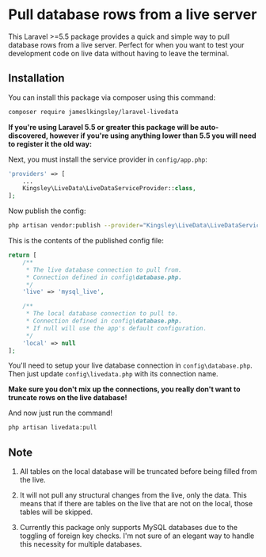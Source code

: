 # Pull database rows from a live server

This Laravel >=5.5 package provides a quick and simple way to pull database rows from a live server. Perfect for when you want to test your development code on live data without having to leave the terminal.

## Installation

You can install this package via composer using this command:

```bash
composer require jameslkingsley/laravel-livedata
```

**If you're using Laravel 5.5 or greater this package will be auto-discovered, however if you're using anything lower than 5.5 you will need to register it the old way:**

Next, you must install the service provider in `config/app.php`:

```php
'providers' => [
    ...
    Kingsley\LiveData\LiveDataServiceProvider::class,
];
```

Now publish the config:

```bash
php artisan vendor:publish --provider="Kingsley\LiveData\LiveDataServiceProvider"
```

This is the contents of the published config file:

```php
return [
    /**
     * The live database connection to pull from.
     * Connection defined in config\database.php.
     */
    'live' => 'mysql_live',

    /**
     * The local database connection to pull to.
     * Connection defined in config\database.php.
     * If null will use the app's default configuration.
     */
    'local' => null
];
```

You'll need to setup your live database connection in `config\database.php`. Then just update `config\livedata.php` with its connection name.

**Make sure you don't mix up the connections, you really don't want to truncate rows on the live database!**

And now just run the command!

```bash
php artisan livedata:pull
```

## Note
1. All tables on the local database will be truncated before being filled from the live.

2. It will not pull any structural changes from the live, only the data. This means that if there are tables on the live that are not on the local, those tables will be skipped.

3. Currently this package only supports MySQL databases due to the toggling of foreign key checks. I'm not sure of an elegant way to handle this necessity for multiple databases.
